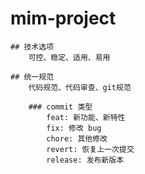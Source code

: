 # mim-project

    ## 技术选项
        可控、稳定、适用、易用

    ## 统一规范
        代码规范、代码审查、git规范

        ### commit 类型
            feat: 新功能、新特性
            fix: 修改 bug
            chore: 其他修改
            revert: 恢复上一次提交
            release: 发布新版本
